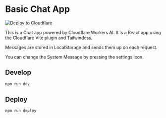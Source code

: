 # Basic Chat App

[![Deploy to Cloudflare](https://deploy.workers.cloudflare.com/button)](https://deploy.workers.cloudflare.com/?url=https://github.com/craigsdennis/basic-ai-chat-workers)

This is a Chat app powered by Cloudflare Workers AI. It is a React app using the Cloudflare Vite plugin and Tailwindcss.

Messages are stored in LocalStorage and sends them up on each request.

You can change the System Message by pressing the settings icon.

## Develop

```bash
npm run dev
```

## Deploy 

```bash
npm run deploy
```